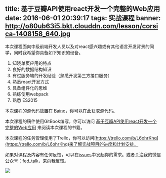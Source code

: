 title: 基于豆瓣API使用react开发一个完整的Web应用
date: 2016-06-01 20:39:17
tags: 实战课程
banner: http://o80ub63i5.bkt.clouddn.com/lesson/corsica-1408158_640.jpg
---

本次课程面向中级前端开发人员以及对react感兴趣或有其他语言开发背景的同学，同时我希望你具备如下知识的储备。

1. 知晓单页应用的特点
2. 良好的数据结构知识
3. 有过服务端的开发经验（熟悉开发第三方接口服务）
4. 熟悉react开发方式
5. 具备组件化的思维
6. 熟练使用webpack
7. 熟悉 ES2015

本次课程的源代码放置在 [Baine](https://github.com/mulgore/Baine)，你可以在此获取源代码。

本次课程的稿件使用GitBook编写，你可以访问 [基于豆瓣API使用react开发一个完整的Web应用](https://www.gitbook.com/book/icepy/-api-react-web-/details) 来阅读本次课程的书籍。

本次课程的任务管理使用了Trello，你可以访问[https://trello.com/b/L6ohrKhq](https://trello.com/b/L6ohrKhq)来了解实战项目的进度和计划安排。

如果对课程及内容有任何反馈，可以在[issues](https://github.com/mulgore/Baine/issues)中发起你的需求。或者关注我的微信公众号：fed_talk，来向我反馈。

![](https://raw.githubusercontent.com/icepy/_posts/master/img/weixin.jpg)
